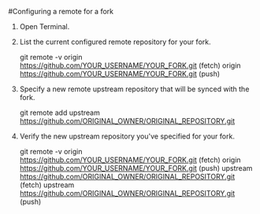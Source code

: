 #Configuring a remote for a fork

1. Open Terminal.

2. List the current configured remote repository for your fork.

	git remote -v
	origin  https://github.com/YOUR_USERNAME/YOUR_FORK.git (fetch)
	origin  https://github.com/YOUR_USERNAME/YOUR_FORK.git (push)

3. Specify a new remote upstream repository that will be synced with the fork.

	git remote add upstream https://github.com/ORIGINAL_OWNER/ORIGINAL_REPOSITORY.git

4. Verify the new upstream repository you've specified for your fork.

	git remote -v
	origin    https://github.com/YOUR_USERNAME/YOUR_FORK.git (fetch)
	origin    https://github.com/YOUR_USERNAME/YOUR_FORK.git (push)
	upstream  https://github.com/ORIGINAL_OWNER/ORIGINAL_REPOSITORY.git (fetch)
	upstream  https://github.com/ORIGINAL_OWNER/ORIGINAL_REPOSITORY.git (push)


